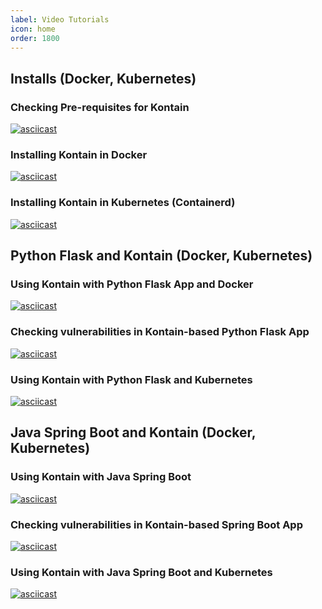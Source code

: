 ```yaml
---
label: Video Tutorials
icon: home
order: 1800
---
```


## Installs (Docker, Kubernetes)
### Checking Pre-requisites for Kontain
[![asciicast](https://asciinema.org/a/456774.svg)](https://asciinema.org/a/456774?speed=2&t=55)

### Installing Kontain in Docker
[![asciicast](https://asciinema.org/a/456776.svg)](https://asciinema.org/a/456776?speed=2)

### Installing Kontain in Kubernetes (Containerd)
[![asciicast](https://asciinema.org/a/Siz1n84DF5oolp8fxv8ECCKIW.svg)](https://asciinema.org/a/Siz1n84DF5oolp8fxv8ECCKIW?speed=2&t=19)

## Python Flask and Kontain (Docker, Kubernetes)
### Using Kontain with Python Flask App and Docker
[![asciicast](https://asciinema.org/a/456723.svg)](https://asciinema.org/a/456723?speed=2&t=23)

### Checking vulnerabilities in Kontain-based Python Flask App
[![asciicast](https://asciinema.org/a/456731.svg)](https://asciinema.org/a/456731?speed=2&t=23)

### Using Kontain with Python Flask and Kubernetes
[![asciicast](https://asciinema.org/a/456990.svg)](https://asciinema.org/a/456990?speed=2&t=23)

## Java Spring Boot and Kontain (Docker, Kubernetes)
### Using Kontain with Java Spring Boot
[![asciicast](https://asciinema.org/a/456975.svg)](https://asciinema.org/a/456975?speed=2&t=23)

### Checking vulnerabilities in Kontain-based Spring Boot App
[![asciicast](https://asciinema.org/a/dhffFBjjTkUyY9Ui4IjDbEhe3.svg)](https://asciinema.org/a/dhffFBjjTkUyY9Ui4IjDbEhe3?speed=2&t=23)

### Using Kontain with Java Spring Boot and Kubernetes
[![asciicast](https://asciinema.org/a/456992.svg)](https://asciinema.org/a/456992?speed=2&t=23)
